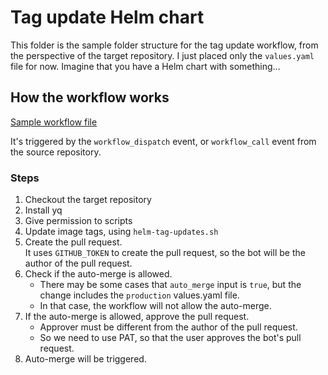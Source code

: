 # Tag update Helm chart

This folder is the sample folder structure for the tag update workflow, from the perspective of the target repository.
I just placed only the `values.yaml` file for now. Imagine that you have a Helm chart with something…

## How the workflow works

[Sample workflow file](.github/workflows/helm-tag-updates.yml)

It's triggered by the `workflow_dispatch` event, or `workflow_call` event from the source repository.

### Steps

1. Checkout the target repository
2. Install yq
3. Give permission to scripts
4. Update image tags, using `helm-tag-updates.sh`
5. Create the pull request.  
   It uses `GITHUB_TOKEN` to create the pull request, so the bot will be the author of the pull request.
6. Check if the auto-merge is allowed.
   - There may be some cases that `auto_merge` input is `true`, but the change includes the `production` values.yaml file.
   - In that case, the workflow will not allow the auto-merge.
7. If the auto-merge is allowed, approve the pull request.
   - Approver must be different from the author of the pull request.
   - So we need to use PAT, so that the user approves the bot's pull request.
8. Auto-merge will be triggered.
